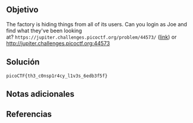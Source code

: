 ## Objetivo
The factory is hiding things from all of its users. Can you login as Joe and find what they've been looking at? `https://jupiter.challenges.picoctf.org/problem/44573/` ([link](https://jupiter.challenges.picoctf.org/problem/44573/)) or http://jupiter.challenges.picoctf.org:44573

## Solución
```
picoCTF{th3_c0nsp1r4cy_l1v3s_6edb3f5f}
```
## Notas adicionales

## Referencias

